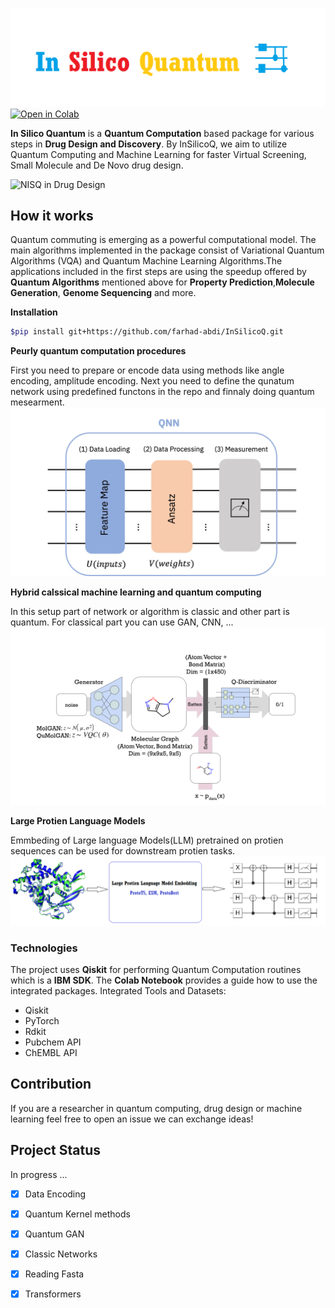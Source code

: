 ![Logo](./img/LOGO.PNG)
[![Open in Colab](https://colab.research.google.com/assets/colab-badge.svg)](https://colab.research.google.com/drive/1x11iRW3juud9GJt3kvZA24tzGrR4xaWc?usp=sharing)


**In Silico Quantum** is a __Quantum Computation__ based package for various steps in __Drug Design and Discovery__. By InSilicoQ, we aim to utilize Quantum Computing and Machine Learning for faster Virtual Screening, Small Molecule and De Novo drug design. 

![NISQ in Drug Design](./img/NISQ.png)


## How it works

Quantum commuting is emerging as a powerful computational model. The main algorithms implemented in the package consist of Variational Quantum Algorithms (VQA)
and Quantum Machine Learning Algorithms.The applications included in the first steps are using the speedup offered by __Quantum Algorithms__ mentioned above for __Property Prediction__,__Molecule Generation__, __Genome Sequencing__ and more.

__Installation__
``` bash
$pip install git+https://github.com/farhad-abdi/InSilicoQ.git
```

__Peurly quantum computation procedures__

First you need to prepare or encode data using methods like angle encoding, amplitude encoding. Next you need to define the qunatum network using predefined functons in the repo and finnaly doing quantum mesearment.
![Quantum NN](./img/QNN.jpg)

__Hybrid calssical machine learning and quantum computing__

In this setup part of network or algorithm is classic and other part is quantum. For classical part you can use GAN, CNN, ...
![Quantum Gan](./img/QGAN.PNG)

__Large Protien Language Models__

Emmbeding of Large language Models(LLM) pretrained on protien sequences can be used for downstream protien tasks.
![LLLM](./img/LLM.PNG)

### Technologies
The project uses __Qiskit__ for performing Quantum Computation routines which is a __IBM SDK__. The __Colab Notebook__ provides a guide how to use the integrated packages. Integrated Tools and Datasets:

* Qiskit
* PyTorch
* Rdkit
* Pubchem API
* ChEMBL API


## Contribution
If you are a researcher in quantum computing, drug design or machine learning feel free to open an issue we can exchange ideas!



## Project Status
 In progress ... 
 - [x] Data Encoding 
 - [x] Quantum Kernel methods 
 - [x] Quantum GAN 
 - [x] Classic Networks 
 - [x] Reading Fasta
 - [x] Transformers






